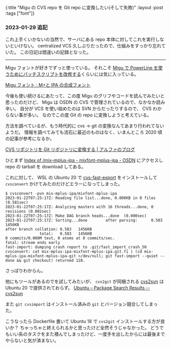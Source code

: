 {:title "Migu の CVS repo を Git repo に変換したい(そして失敗)"
:layout :post
:tags ["font"]}

### 2023-01-29 追記

これ上手くいかないの当然で、サーバにある repo 本体に対してこれを実行しないといけない。
centralized VCS 久しぶりだったので、仕組みをすっかり忘れていた。
この日記は間違いの記録となった。

---

Migu フォントが好きでずっと使っている。
それこそ [Migu で PowerLine を使うためにパッチスクリプトを改修する](/posts/2021-05-30-maybe-completed-refining-migu-nerd-font)くらいには気に入っている。

[Migu フォント : M+と IPA の合成フォント](https://mix-mplus-ipa.osdn.jp/migu/)

今後も使い続けるにあたって、この度 Migu のグリフやコードを読んでみたいと思ったのだけど、 Migu は OSDN の CVS で管理されているので、なかなか読み辛い。
自分が VCS を使い始めたのは SVN からだったりするので、 CVS わからない事が多い。
なのでこの度 Git の repo に変換しようと考えている。

方法を調べているが、もう時代的に cvs → git の変換なんてあまり行われてないようだ。
情報を調べてみても流石に最近のものはなく、いまんところ 2020 頃の記事が参考になるか。

[CVS リポジトリを Git リポジトリに変換する | アルファのブログ](https://alpha3166.github.io/blog/20200523.html)

ひとまず [Index of /mix-mplus-ipa - mixfont-mplus-ipa - OSDN](https://osdn.net/cvs/view/mix-mplus-ipa/) にアクセスし repo の tarball を download してある。

これに対して、 WSL の Ubuntu 20 で [cvs-fast-export](https://gitlab.com/esr/cvs-fast-export) をインストールして `cvsconvert` かけてみたのだけどエラーになってしまった。

```shell
$ cvsconvert -pvn mix-mplus-ipa/mixfont-mplus-ipa
2023-01-22T07:25:17Z: Reading file list...done, 0.000KB in 0 files (0.581sec)
2023-01-22T07:25:17Z: Analyzing masters with 16 threads...done, 0 revisions (0.002sec)
2023-01-22T07:25:17Z: Make DAG branch heads...done  (0.000sec)
2023-01-22T07:25:17Z: Sorting...done        after parsing:      0.583   1456KB
after branch collation: 0.583   1456KB
               total:   0.583   1456KB
0 commits/0.000M text, 0 atoms at 0 commits/sec.
fatal: stream ends early
fast-import: dumping crash report to .git/fast_import_crash_50
cvsconvert: cat mix-mplus-ipa-mixfont-mplus-ipa.git.fi | (cd mix-mplus-ipa-mixfont-mplus-ipa-git >/dev/null; git fast-import --quiet --done && git checkout) returned 128.
```

さっぱりわからん。

他にもツールがあるのでを試してみたいが、 `cvs2git` が同梱される [cvs2svn](https://github.com/mhagger/cvs2svn) は Ubuntu 20 で提供されておらず。
[Ubuntu – Package Search Results -- cvs2svn](https://packages.ubuntu.com/search?keywords=cvs2svn)

また `git cvsimport` はインストール済みの `git` とバージョン競合してしまった。

こうなったら Dockerfile 書いて Ubuntu 18 で `cvs2git` インストールする方が良いか？
ちゃっちゃと終えられるかと思ったけど全然そうじゃなかった。
どうでもいい系のタスクをまた積んでしまったけど、一度手を出したからには最後までやらないと気が済まない。
